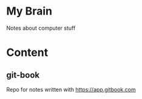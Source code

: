 My Brain
========

Notes about computer stuff

# Content

## git-book
Repo for notes written with https://app.gitbook.com
